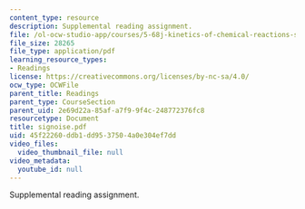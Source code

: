 ```yaml
---
content_type: resource
description: Supplemental reading assignment.
file: /ol-ocw-studio-app/courses/5-68j-kinetics-of-chemical-reactions-spring-2003/45f22260ddb1dd9537504a0e304ef7dd_signoise.pdf
file_size: 28265
file_type: application/pdf
learning_resource_types:
- Readings
license: https://creativecommons.org/licenses/by-nc-sa/4.0/
ocw_type: OCWFile
parent_title: Readings
parent_type: CourseSection
parent_uid: 2e69d22a-85af-a7f9-9f4c-248772376fc8
resourcetype: Document
title: signoise.pdf
uid: 45f22260-ddb1-dd95-3750-4a0e304ef7dd
video_files:
  video_thumbnail_file: null
video_metadata:
  youtube_id: null
---
```

Supplemental reading assignment.